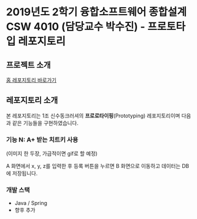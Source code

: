 # 2019년도 2학기 융합소프트웨어 종합설계 CSW 4010 (담당교수 박수진) - 프로토타입 레포지토리

## 프로젝트 소개

[홈 레포지토리 바로가기](https://github.com/roeniss/sinsudong-crusher-home)

## 레포지토리 소개

본 레포지토리는 1조 신수동크러셔의 **프로로타이핑**(Prototyping) 레포지토리이며 다음과 같은 기능들을 구현하였습니다.

### 기능 N: A+ 받는 치트키 사용

(이미지 한 두장, 가급적이면 gif로 할 예정)

A 화면에서 x, y, z를 입력한 후 등록 버튼을 누르면 B 화면으로 이동하고 데이터는 DB에 저장됩니다.

### 개발 스택

- Java / Spring
- 향후 추가

